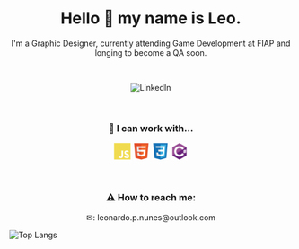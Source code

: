 <div align="center">
 <h1>Hello 👋 my name is Leo.</h1> 
 I'm a Graphic Designer, currently attending Game Development at FIAP and longing to become a QA soon.
 
 &nbsp;&nbsp;&nbsp;
 
  <img alt="LinkedIn" src="https://camo.githubusercontent.com/0c59c81be6c6e981fbad69ea742692368b3fdc1018090a34cb7764dfea5a1a91/68747470733a2f2f696d672e736869656c64732e696f2f62616467652f6c696e6b6564696e2d2532333030373742352e7376673f7374796c653d666f722d7468652d6261646765266c6f676f3d6c696e6b6564696e266c6f676f436f6c6f723d7768697465"/>

&nbsp;&nbsp;&nbsp;

 <h3>🤔 I can work with...</h3>
 <img src="https://raw.githubusercontent.com/devicons/devicon/master/icons/javascript/javascript-plain.svg" alt="JavaScript" width="30" height="30" margin="30"/>
 <img src="https://raw.githubusercontent.com/devicons/devicon/master/icons/html5/html5-original.svg" alt="HTML" width="30" height="30" margin="30"/>
 <img src="https://raw.githubusercontent.com/devicons/devicon/master/icons/css3/css3-original.svg" alt="CSS" width="30" height="30" margin="30"/>
 <img src="https://raw.githubusercontent.com/devicons/devicon/ca28c779441053191ff11710fe24a9e6c23690d6/icons/csharp/csharp-original.svg" alt="CSharp" width="30" height="30" margin="30"/>

&nbsp;&nbsp;&nbsp;

 <div>
  <h3>⚠ How to reach me:</h3>
   <p>✉: leonardo.p.nunes@outlook.com</p>
 </div>
</div>

<!--
**leopnunes/leopnunes** is a ✨ _special_ ✨ repository because its `README.md` (this file) appears on your GitHub profile.

Here are some ideas to get you started:

- 🔭 I’m currently working on ...
- 🌱 I’m currently learning ...
- 👯 I’m looking to collaborate on ...
- 🤔 I’m looking for help with ...
- 💬 Ask me about ...
- 📫 How to reach me: ...
- 😄 Pronouns: ...
- ⚡ Fun fact: ...
-->

 ![Top Langs](https://github-readme-stats.vercel.app/api/top-langs/?username=leopnunes&theme=tokyonight)
